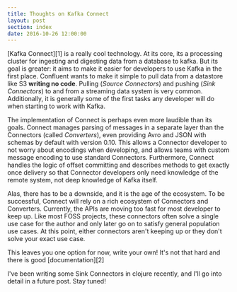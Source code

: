 ```yaml
---
title: Thoughts on Kafka Connect
layout: post
section: index
date: 2016-10-26 12:00:00
---
```


[Kafka Connect][1] is a really cool technology. At its core, its a processing cluster for ingesting and digesting data from a database to kafka. But its goal is greater: it aims to make it easier for developers to use Kafka in the first place. Confluent wants to make it simple to pull data from a datastore like S3 **writing no code**. Pulling (*Source Connectors*) and pushing (*Sink Connectors*) to and from a streaming data system is very common. Additionally, it is generally some of the first tasks any developer will do when starting to work with Kafka.

The implementation of Connect is perhaps even more laudible than its goals. Connect manages parsing of messages in a separate layer than the Connectors (called *Converters*), even providing Avro and JSON with schemas by default with version 0.10. This allows a Connector developer to not worry about encodings when developing, and allows teams with custom message encoding to use standard Connectors. Furthermore, Connect handles the logic of offset committing and describes methods to get exactly once delivery so that Connector developers only need knowledge of the remote system, not deep knowledge of Kafka itself.

Alas, there has to be a downside, and it is the age of the ecosystem. To be successful, Connect will rely on a rich ecosystem of Connectors and Converters. Currently, the APIs are moving too fast for most developer to keep up. Like most FOSS projects, these connectors often solve a single use case for the author and only later go on to satisfy general population use cases. At this point, either connectors aren't keeping up or they don't solve your exact use case.

This leaves you one option for now, write your own! It's not that hard and there is good [documentation][2]

I've been writing some Sink Connectors in clojure recently, and I'll go into detail in a future post. Stay tuned!
